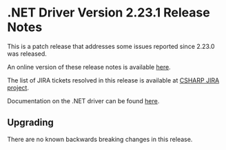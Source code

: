 # .NET Driver Version 2.23.1 Release Notes

This is a patch release that addresses some issues reported since 2.23.0 was released.

An online version of these release notes is available [here](https://github.com/mongodb/mongo-csharp-driver/blob/master/Release%20Notes/Release%20Notes%20v2.23.1.md).

The list of JIRA tickets resolved in this release is available at [CSHARP JIRA project](https://jira.mongodb.org/issues/?jql=project%20%3D%20CSHARP%20AND%20fixVersion%20%3D%202.23.1%20ORDER%20BY%20key%20ASC).

Documentation on the .NET driver can be found [here](https://www.mongodb.com/docs/drivers/csharp/v2.23/).

## Upgrading

There are no known backwards breaking changes in this release.
